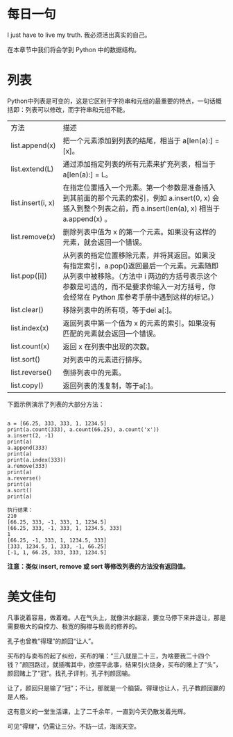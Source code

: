 # 每日一句
I just have to live my truth.
我必须活出真实的自己。

在本章节中我们将会学到 Python 中的数据结构。

# 列表

Python中列表是可变的，这是它区别于字符串和元组的最重要的特点，一句话概括即：列表可以修改，而字符串和元组不能。

|||
|-|-|
|方法|描述<br>|
|list.append(x)|把一个元素添加到列表的结尾，相当于 a[len(a):] = [x]。|
|list.extend(L)|通过添加指定列表的所有元素来扩充列表，相当于 a[len(a):] = L。|
|list.insert(i, x)|在指定位置插入一个元素。第一个参数是准备插入到其前面的那个元素的索引，例如 a.insert(0, x) 会插入到整个列表之前，而 a.insert(len(a), x) 相当于 a.append(x) 。|
|list.remove(x)|删除列表中值为 x 的第一个元素。如果没有这样的元素，就会返回一个错误。|
|list.pop([i])|从列表的指定位置移除元素，并将其返回。如果没有指定索引，a.pop()返回最后一个元素。元素随即从列表中被移除。（方法中 i 两边的方括号表示这个参数是可选的，而不是要求你输入一对方括号，你会经常在 Python 库参考手册中遇到这样的标记。）|
|list.clear()|移除列表中的所有项，等于del a[:]。|
|list.index(x)|返回列表中第一个值为 x 的元素的索引。如果没有匹配的元素就会返回一个错误。|
|list.count(x)|返回 x 在列表中出现的次数。|
|list.sort()|对列表中的元素进行排序。|
|list.reverse()|倒排列表中的元素。|
|list.copy()|返回列表的浅复制，等于a[:]。|


下面示例演示了列表的大部分方法：

```text

a = [66.25, 333, 333, 1, 1234.5]
print(a.count(333), a.count(66.25), a.count('x'))
a.insert(2, -1)
print(a)
a.append(333)
print(a)
print(a.index(333))
a.remove(333)
print(a)
a.reverse()
print(a)
a.sort()
print(a)

执行结果：
210
[66.25, 333, -1, 333, 1, 1234.5]
[66.25, 333, -1, 333, 1, 1234.5, 333]
1
[66.25, -1, 333, 1, 1234.5, 333]
[333, 1234.5, 1, 333, -1, 66.25]
[-1, 1, 66.25, 333, 333, 1234.5]

```

**注意：类似 insert, remove 或 sort 等修改列表的方法没有返回值。**

# 美文佳句

凡事说着容易，做着难。人在气头上，就像洪水翻滚，要立马停下来并退让，那是需要极大的自控力、极宽的胸襟与极高的修养的。

孔子也曾教“得理”的颜回“让人”。

买布的与卖布的起了纠纷，买布的嚷：“三八就是二十三，为啥要我二十四个钱？”颜回路过，就插嘴其中，欲摆平此事，结果引火烧身，买布的赌上了“头”，颜回赌上了“冠”。找孔子评判，孔子判颜回输。

让了，颜回只是输了“冠”；不让，那就是一个脑袋。得理也让人，孔子教颜回赢的是人格。

这有意义的一堂生活课，上了二千余年，一直到今天仍散发着光辉。

可见“得理”，仍需让三分。不妨一试，海阔天空。